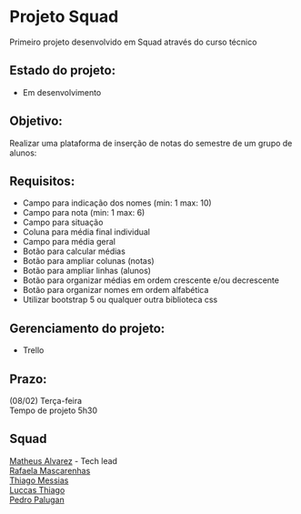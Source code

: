 # Projeto Squad

Primeiro projeto desenvolvido em Squad através do curso técnico<br>

## Estado do projeto:
- Em desenvolvimento

## Objetivo:
 Realizar uma plataforma de inserção de notas do semestre de um grupo de alunos:

## Requisitos:
- Campo para indicação dos nomes (min: 1 max: 10)
- Campo para nota (min: 1 max: 6)
- Campo para situação
- Coluna para média final individual
- Campo para média geral
- Botão para calcular médias
- Botão para ampliar colunas (notas)
- Botão para ampliar linhas (alunos)
- Botão para organizar médias em ordem crescente e/ou decrescente
- Botão para organizar nomes em ordem alfabética
- Utilizar bootstrap 5 ou qualquer outra biblioteca css

## Gerenciamento do projeto:
- Trello

## Prazo:
(08/02) Terça-feira<br>
Tempo de projeto 5h30

## Squad
  [Matheus Alvarez](https://github.com/MatheusAlvarez "GitHub do Matheus") - Tech lead <br>
  [Rafaela Mascarenhas](https://github.com/RafaelaMascarenhas "GitHub da Rafaela")<br>
  [Thiago Messias](https://github.com/Thmsantos "GitHub do Thiago")<br>
  [Luccas Thiago](https://github.com/LuccasThiago "GitHub do Luccas")<br>
  [Pedro Palugan](https://github.com/pedropalugan "GitHub do Pedro")

    
